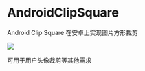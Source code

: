 AndroidClipSquare
=================

Android Clip Square 在安卓上实现图片方形裁剪

![](http://imglf2.ph.126.net/VgRkVFTikT7hKoBdCpfmnQ==/1044272163614403233.png)

可用于用户头像裁剪等其他需求
